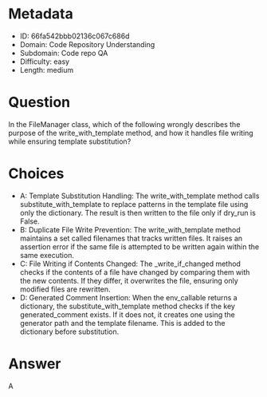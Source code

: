 # Metadata

- ID: 66fa542bbb02136c067c686d
- Domain: Code Repository Understanding
- Subdomain: Code repo QA
- Difficulty: easy
- Length: medium

# Question

In the FileManager class, which of the following wrongly describes the purpose of the write_with_template method, and how it handles file writing while ensuring template substitution?

# Choices

- A: Template Substitution Handling: The write_with_template method calls substitute_with_template to replace patterns in the template file using only the dictionary. The result is then written to the file only if dry_run is False.
- B: Duplicate File Write Prevention: The write_with_template method maintains a set called filenames that tracks written files. It raises an assertion error if the same file is attempted to be written again within the same execution.
- C: File Writing if Contents Changed: The _write_if_changed method checks if the contents of a file have changed by comparing them with the new contents. If they differ, it overwrites the file, ensuring only modified files are rewritten.
- D: Generated Comment Insertion: When the env_callable returns a dictionary, the substitute_with_template method checks if the key generated_comment exists. If it does not, it creates one using the generator path and the template filename. This is added to the dictionary before substitution.

# Answer

A
